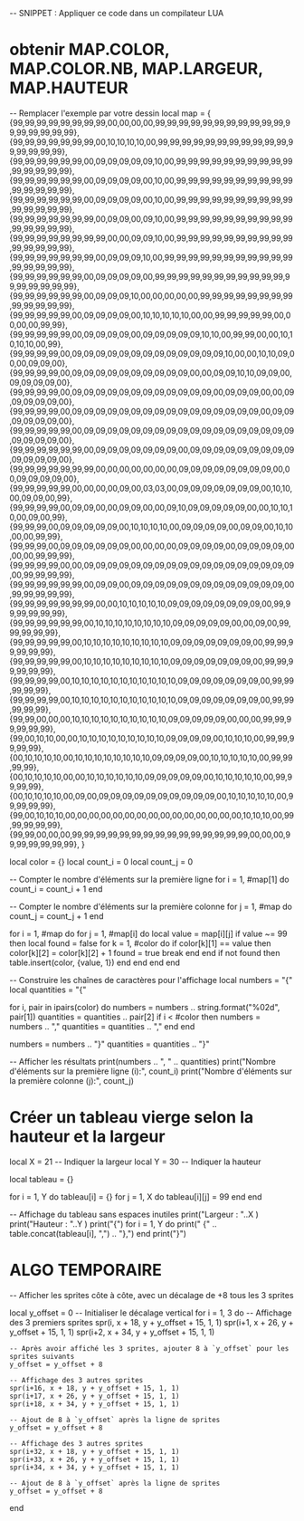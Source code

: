 -- SNIPPET : Appliquer ce code dans un compilateur LUA


# obtenir MAP.COLOR, MAP.COLOR.NB, MAP.LARGEUR, MAP.HAUTEUR #

-- Remplacer l'exemple par votre dessin
local map =    {
        {99,99,99,99,99,99,99,99,00,00,00,00,99,99,99,99,99,99,99,99,99,99,99,99,99,99,99,99,99},
        {99,99,99,99,99,99,99,00,10,10,10,10,00,99,99,99,99,99,99,99,99,99,99,99,99,99,99,99,99},
        {99,99,99,99,99,99,00,09,09,09,09,09,10,00,99,99,99,99,99,99,99,99,99,99,99,99,99,99,99},
        {99,99,99,99,99,99,00,09,09,09,09,00,10,00,99,99,99,99,99,99,99,99,99,99,99,99,99,99,99},
        {99,99,99,99,99,99,00,09,09,09,09,00,10,00,99,99,99,99,99,99,99,99,99,99,99,99,99,99,99},
        {99,99,99,99,99,99,99,00,09,09,00,09,10,00,99,99,99,99,99,99,99,99,99,99,99,99,99,99,99},
        {99,99,99,99,99,99,99,99,00,00,09,09,10,00,99,99,99,99,99,99,99,99,99,99,99,99,99,99,99},
        {99,99,99,99,99,99,99,00,09,09,09,10,00,99,99,99,99,99,99,99,99,99,99,99,99,99,99,99,99},
        {99,99,99,99,99,99,00,09,09,09,09,00,99,99,99,99,99,99,99,99,99,99,99,99,99,99,99,99,99},
        {99,99,99,99,99,99,00,09,09,09,10,00,00,00,00,00,99,99,99,99,99,99,99,99,99,99,99,99,99},
        {99,99,99,99,99,00,09,09,09,09,00,10,10,10,10,10,00,00,99,99,99,99,99,00,00,00,00,99,99},
        {99,99,99,99,99,00,09,09,09,09,00,09,09,09,09,09,10,10,00,99,99,00,00,10,10,10,10,00,99},
        {99,99,99,99,00,09,09,09,09,09,09,09,09,09,09,09,09,09,10,00,00,10,10,09,00,00,09,09,00},
        {99,99,99,99,00,09,09,09,09,09,09,09,09,09,09,00,00,09,09,10,10,09,09,00,09,09,09,09,00},
        {99,99,99,99,00,09,09,09,09,09,09,09,09,09,09,09,09,00,09,09,09,00,00,09,09,09,09,09,00},
        {99,99,99,99,00,09,09,09,09,09,09,09,09,09,09,09,09,09,09,09,09,00,09,09,09,09,09,09,00},
        {99,99,99,99,99,00,09,09,09,09,09,09,09,09,09,09,09,09,09,09,09,09,09,09,09,09,09,09,00},
        {99,99,99,99,99,99,00,09,09,09,09,09,09,09,00,09,09,09,09,09,09,09,09,09,09,09,09,09,00},
        {99,99,99,99,99,99,99,00,00,00,00,00,00,00,09,09,09,09,09,09,09,09,00,00,09,09,09,09,00},
        {99,99,99,99,99,00,00,00,00,09,00,03,03,00,09,09,09,09,09,09,09,00,10,10,00,09,09,00,99},
        {99,99,99,99,00,09,09,00,00,09,09,00,00,09,10,09,09,09,09,09,00,00,10,10,10,00,09,00,99},
        {99,99,99,00,09,09,09,09,09,00,10,10,10,10,00,09,09,09,09,00,09,09,00,10,10,00,00,99,99},
        {99,99,99,00,09,09,09,09,09,09,00,00,00,00,09,09,09,09,00,09,09,09,09,00,00,00,99,99,99},
        {99,99,99,99,00,00,09,09,09,09,09,09,09,09,09,09,09,09,09,09,09,09,09,09,00,99,99,99,99},
        {99,99,99,99,99,99,00,09,09,00,09,09,09,09,09,09,09,09,09,09,09,09,09,00,99,99,99,99,99},
        {99,99,99,99,99,99,99,00,00,10,10,10,10,10,09,09,09,09,09,09,09,09,00,99,99,99,99,99,99},
        {99,99,99,99,99,99,00,10,10,10,10,10,10,10,10,09,09,09,09,09,00,00,09,00,99,99,99,99,99},
        {99,99,99,99,99,00,10,10,10,10,10,10,10,10,10,09,09,09,09,09,09,09,00,99,99,99,99,99,99},
        {99,99,99,99,99,00,10,10,10,10,10,10,10,10,10,09,09,09,09,09,09,09,00,99,99,99,99,99,99},
        {99,99,99,99,00,10,10,10,10,10,10,10,10,10,10,10,09,09,09,09,09,09,09,00,99,99,99,99,99},
        {99,99,99,99,00,10,10,10,10,10,10,10,10,10,10,10,09,09,09,09,09,09,09,00,99,99,99,99,99},
        {99,99,00,00,00,10,10,10,10,10,10,10,10,10,10,09,09,09,09,09,00,00,00,99,99,99,99,99,99},
        {99,00,10,10,00,00,10,10,10,10,10,10,10,10,10,09,09,09,09,00,10,10,10,00,99,99,99,99,99},
        {00,10,10,10,10,00,10,10,10,10,10,10,10,10,09,09,09,09,00,10,10,10,10,10,00,99,99,99,99},
        {00,10,10,10,10,00,00,10,10,10,10,10,10,09,09,09,09,09,00,10,10,10,10,10,00,99,99,99,99},
        {00,10,10,10,10,00,09,00,09,09,09,09,09,09,09,09,09,09,00,10,10,10,10,10,00,99,99,99,99},
        {99,00,10,10,10,00,00,00,00,00,00,00,00,00,00,00,00,00,00,00,10,10,10,00,99,99,99,99,99},
        {99,99,00,00,00,99,99,99,99,99,99,99,99,99,99,99,99,99,99,99,00,00,00,99,99,99,99,99,99},
    }

local color = {}
local count_i = 0
local count_j = 0

-- Compter le nombre d'éléments sur la première ligne
for i = 1, #map[1] do
    count_i = count_i + 1
end

-- Compter le nombre d'éléments sur la première colonne
for j = 1, #map do
    count_j = count_j + 1
end

for i = 1, #map do
    for j = 1, #map[i] do
        local value = map[i][j]
        if value ~= 99 then
            local found = false
            for k = 1, #color do
                if color[k][1] == value then
                    color[k][2] = color[k][2] + 1
                    found = true
                    break
                end
            end
            if not found then
                table.insert(color, {value, 1})
            end
        end
    end
end

-- Construire les chaînes de caractères pour l'affichage
local numbers = "{"
local quantities = "{"

for i, pair in ipairs(color) do
    numbers = numbers .. string.format("%02d", pair[1])
    quantities = quantities .. pair[2]
    if i < #color then
        numbers = numbers .. ","
        quantities = quantities .. ","
    end
end

numbers = numbers .. "}"
quantities = quantities .. "}"

-- Afficher les résultats
print(numbers .. ", " .. quantities)
print("Nombre d'éléments sur la première ligne (i):", count_i)
print("Nombre d'éléments sur la première colonne (j):", count_j)

# Créer un tableau vierge selon la hauteur et la largeur #

local X = 21  -- Indiquer la largeur 
local Y = 30  -- Indiquer la hauteur 

local tableau = {}

for i = 1, Y do
    tableau[i] = {}
    for j = 1, X do
        tableau[i][j] = 99
    end
end

-- Affichage du tableau sans espaces inutiles
print("Largeur : "..X )
print("Hauteur : "..Y )
print("{")
for i = 1, Y do
    print("    {" .. table.concat(tableau[i], ",") .. "},")
end
print("}")

# ALGO TEMPORAIRE #

-- Afficher les sprites côte à côte, avec un décalage de +8 tous les 3 sprites

local y_offset = 0 -- Initialiser le décalage vertical
for i = 1, 3 do
    -- Affichage des 3 premiers sprites
    spr(i, x + 18, y + y_offset + 15, 1, 1)
    spr(i+1, x + 26, y + y_offset + 15, 1, 1)
    spr(i+2, x + 34, y + y_offset + 15, 1, 1)
    
    -- Après avoir affiché les 3 sprites, ajouter 8 à `y_offset` pour les sprites suivants
    y_offset = y_offset + 8
    
    -- Affichage des 3 autres sprites
    spr(i+16, x + 18, y + y_offset + 15, 1, 1)
    spr(i+17, x + 26, y + y_offset + 15, 1, 1)
    spr(i+18, x + 34, y + y_offset + 15, 1, 1)
    
    -- Ajout de 8 à `y_offset` après la ligne de sprites
    y_offset = y_offset + 8

    -- Affichage des 3 autres sprites
    spr(i+32, x + 18, y + y_offset + 15, 1, 1)
    spr(i+33, x + 26, y + y_offset + 15, 1, 1)
    spr(i+34, x + 34, y + y_offset + 15, 1, 1)

    -- Ajout de 8 à `y_offset` après la ligne de sprites
    y_offset = y_offset + 8
end